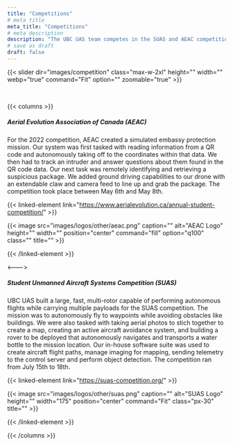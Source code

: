 ```yaml
---
title: "Competitions"
# meta title
meta_title: "Competitions"
# meta description
description: "The UBC UAS team competes in the SUAS and AEAC competitions every year. Find out more about the competitions here."
# save as draft
draft: false
---
```


{{< slider dir="images/competition" class="max-w-2xl" height="" width="" webp="true" command="Fit" option="" zoomable="true" >}}

<br>

{{< columns >}}

##### **Aerial Evolution Association of Canada (AEAC)**

For the 2022 competition, AEAC created a simulated embassy protection mission. Our system was first tasked with reading information from a QR code and autonomously taking off to the coordinates within that data. We then had to track an intruder and answer questions about them found in the QR code data. Our next task was remotely identifying and retrieving a suspicious package. We added ground driving capabilities to our drone with an extendable claw and camera feed to line up and grab the package. The competition took place between May 6th and May 8th.


{{< linked-element link="https://www.aerialevolution.ca/annual-student-competition/" >}}

{{< image src="images/logos/other/aeac.png" caption="" alt="AEAC Logo" height="" width="" position="center" command="fill" option="q100" class="" title="" >}}

{{< /linked-element >}}

<--->

##### **Student Unmanned Aircraft Systems Competition (SUAS)**

UBC UAS built a large, fast, multi-rotor capable of performing autonomous flights while carrying multiple payloads for the SUAS competition. The mission was to autonomously fly to waypoints while avoiding obstacles like buildings. We were also tasked with taking aerial photos to stich together to create a map, creating an active aircraft avoidance system, and building a rover to be deployed that autonomously navigates and transports a water bottle to the mission location. Our in-house software suite was used to create aircraft flight paths, manage imaging for mapping, sending telemetry to the control server and perform object detection. The competition ran from July 15th to 18th.

{{< linked-element link="https://suas-competition.org/" >}}

{{< image src="images/logos/other/suas.png" caption="" alt="SUAS Logo" height="" width="175" position="center" command="Fit" class="px-30" title="" >}}

{{< /linked-element >}}

{{< /columns >}}